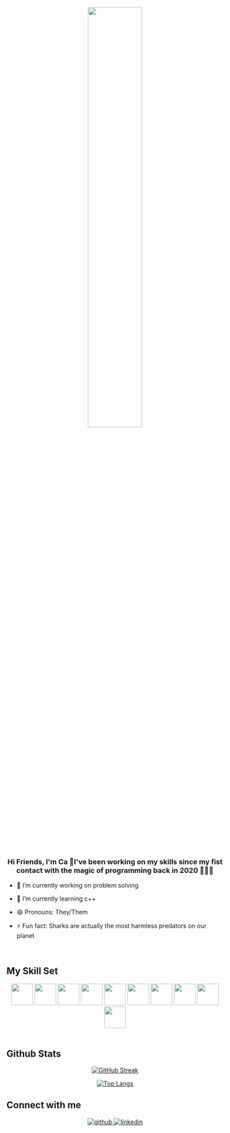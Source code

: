 <div align="center">
<img src="https://media.giphy.com/media/L1R1tvI9svkIWwpVYr/giphy.gif" align="center" style="width: 50%" />
</div>  
  

### <div align="center">Hi Friends, I'm Ca 🦈I've been working on my skills since my fist contact with the magic of programming back in 2020 👨‍💻🚀</div>  

- 🔭 I’m currently working on problem solving
  

- 🌱 I’m currently learning c++
  

-  😄 Pronouns: They/Them


- ⚡ Fun fact: Sharks are actually the most harmless predators on our planet
  

<br/>  

## My Skill Set  
  
<div align="center">
<img src="https://cdn.jsdelivr.net/gh/devicons/devicon/icons/c/c-original.svg" height="50"/>
<img src="https://cdn.jsdelivr.net/gh/devicons/devicon/icons/cplusplus/cplusplus-original.svg" height="50" />
<img src="https://cdn.jsdelivr.net/gh/devicons/devicon/icons/javascript/javascript-original.svg" height="50"/>
<img src="https://cdn.jsdelivr.net/gh/devicons/devicon/icons/nodejs/nodejs-original.svg" height="50"/>
<img src="https://cdn.jsdelivr.net/gh/devicons/devicon/icons/bootstrap/bootstrap-plain-wordmark.svg" height="50"/>
<img src="https://cdn.jsdelivr.net/gh/devicons/devicon/icons/html5/html5-original.svg" height="50"/>
<img src="https://cdn.jsdelivr.net/gh/devicons/devicon/icons/git/git-original.svg" height="50"/>
<img src="https://cdn.jsdelivr.net/gh/devicons/devicon/icons/mongodb/mongodb-original.svg" height="50"/>
<img src="https://cdn.jsdelivr.net/gh/devicons/devicon/icons/mysql/mysql-original.svg" height="50"/>
<img src="https://cdn.jsdelivr.net/gh/devicons/devicon/icons/express/express-original.svg"  height="50"/>
</div>

<br/>  


## Github Stats  
<div align="center">

[![GitHub Streak](http://github-readme-streak-stats.herokuapp.com?user=CarineFrvgv&theme=radical&hide_border=true&date_format=M%20j%5B%2C%20Y%5D)](https://git.io/streak-stats)

[![Top Langs](https://github-readme-stats.vercel.app/api/top-langs/?username=CarineFrvgv&layout=compact&theme=radical)](https://github.com/CarineFrvgv)
</div>  


## Connect with me  
<div align="center">
<a href="https://github.com/CarineFrvgv" target="_blank">
<img src=https://img.shields.io/badge/github-%2324292e.svg?&style=for-the-badge&logo=github&logoColor=white alt=github style="margin-bottom: 5px;" />
</a>

<!--
<a href="https://twitter.com/" target="_blank">
<img src=https://img.shields.io/badge/twitter-%2300acee.svg?&style=for-the-badge&logo=twitter&logoColor=white alt=twitter style="margin-bottom: 5px;" />
</a>

--> 
<a href="https://www.linkedin.com/in/carine-fraga" target="_blank">
<img src=https://img.shields.io/badge/linkedin-%231E77B5.svg?&style=for-the-badge&logo=linkedin&logoColor=white alt=linkedin style="margin-bottom: 5px;" />
</a>

</div>  
  
<br/>  

